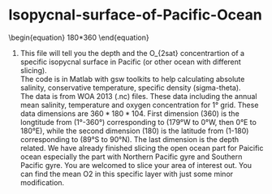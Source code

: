 # Isopycnal-surface-of-Pacific-Ocean
\begin{equation}
180*360
\end{equation}
1. This file will tell you the depth and the O_{2sat} concentrartion of a specific isopycnal surface in Pacific (or other ocean with different slicing).\
The code is in Matlab with gsw toolkits to help calculating absolute salinity, conservative temperature, specific density (sigma-theta).\
The data is from WOA 2013 (.nc) files. These data including the annual mean salinity, temperature and oxygen concentration for 1° grid. These data dimensions are $360*180*104$. First dimension (360) is the longtitude from (1°-360°) corresponding to (179°W to 0°W, then 0°E to 180°E), while the second dimension (180) is the latitude from (1-180) corresponding to (89°S to 90°N). The last dimension is the depth related. We have already finished slicing the open ocean part for Paicific ocean especially the part with Northern Pacific gyre and Southern Pacific gyre. You are welcomed to slice your area of interest out. You can find the mean O2 in this specific layer with just some minor modification.  
